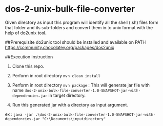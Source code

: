 # dos-2-unix-bulk-file-converter

Given directory as input this program will identify all the shell (.sh) files form that folder and its sub-folders 
and convert them in to unix format with the help of do2unix tool.  

##Prerequisite 
do2unix tool should be installed and available on PATH
https://community.chocolatey.org/packages/dos2unix

##Execution instruction
1. Clone this repo.
2. Perform in root directory `mvn clean install`
3. Perform in root directory `mvn package`
   : This will generate jar file with name `dos-2-unix-bulk-file-converter-1.0-SNAPSHOT-jar-with-dependencies.jar` 
   in target directory.
   
4. Run this generated jar with a directory as input argument.

ex : `java -jar .\dos-2-unix-bulk-file-converter-1.0-SNAPSHOT-jar-with-dependencies.jar "C:\Documents\inputdirectory"`